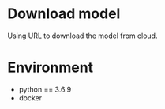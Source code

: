 # Download model
Using URL to download the model from cloud.

# Environment
* python == 3.6.9
* docker
